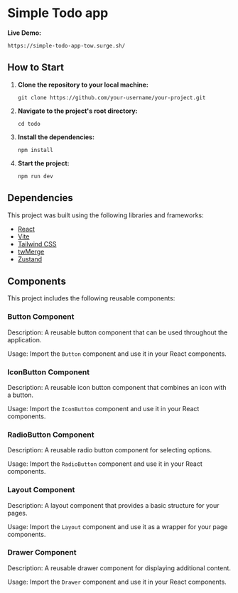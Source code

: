 
# Simple Todo app

**Live Demo:**

  ```shell
  https://simple-todo-app-tow.surge.sh/
  ```

## How to Start

1. **Clone the repository to your local machine:**

    ```shell
   git clone https://github.com/your-username/your-project.git
    ```

2. **Navigate to the project's root directory:**

    ```shell
    cd todo
    ```

3. **Install the dependencies:**

    ```shell
    npm install
    ```

4. **Start the project:**

    ```shell
    npm run dev
    ```


## Dependencies

This project was built using the following libraries and frameworks:

- [React](https://reactjs.org/)
- [Vite](https://vitejs.dev/)
- [Tailwind CSS](https://tailwindcss.com/)
- [twMerge](https://github.com/your-username/twMerge)
- [Zustand](https://github.com/pmndrs/zustand)
## Components

This project includes the following reusable components:

### Button Component

Description: A reusable button component that can be used throughout the application.

Usage: Import the `Button` component and use it in your React components.

### IconButton Component

Description: A reusable icon button component that combines an icon with a button.

Usage: Import the `IconButton` component and use it in your React components.

### RadioButton Component

Description: A reusable radio button component for selecting options.

Usage: Import the `RadioButton` component and use it in your React components.

### Layout Component

Description: A layout component that provides a basic structure for your pages.

Usage: Import the `Layout` component and use it as a wrapper for your page components.

### Drawer Component

Description: A reusable drawer component for displaying additional content.

Usage: Import the `Drawer` component and use it in your React components.